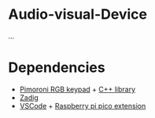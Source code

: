 # Audio-visual-Device
...

# Dependencies
- [Pimoroni RGB keypad](https://shop.pimoroni.com/products/pico-rgb-keypad-base?variant=32369517166675) + [C++ library](https://github.com/pimoroni/pimoroni-pico/blob/main/setting-up-the-pico-sdk.md)
- [Zadig](https://zadig.akeo.ie/)
- [VSCode](https://code.visualstudio.com/) + [Raspberry pi pico extension](https://marketplace.visualstudio.com/items?itemName=raspberry-pi.raspberry-pi-pico)
